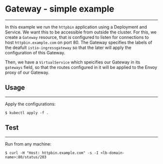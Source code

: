 # Gateway - simple example
---

In this example we run the `httpbin` application using a Deployment and Service.
We want this to be accessible from outside the cluster. For this, we create a 
`Gateway` resource, that is configured to listen for connections to host `httpbin.example.com`
on port 80.
The Gateway specifies the labels of the deafult `istio-ingressgateway` so that the later will apply
the configuration of this Gateway.

Then, we have a `VirtualService` which speicifies our Gateway in its `gateways` field, so that 
the routes configured in it will be applied to the Envoy proxy of our Gateway.


## Usage
---
Apply the configurations:
```
$ kubectl apply -f .
```

## Test
---

Run from any machine:
```
$ curl -H "Host: httpbin.example.com" -s -I <lb-domain-name>:80/status/203
```


